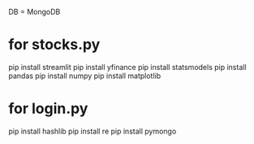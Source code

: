 DB = MongoDB

# for stocks.py
pip install streamlit
pip install yfinance
pip install statsmodels
pip install pandas
pip install numpy
pip install matplotlib

# for login.py
pip install hashlib
pip install re
pip install pymongo
